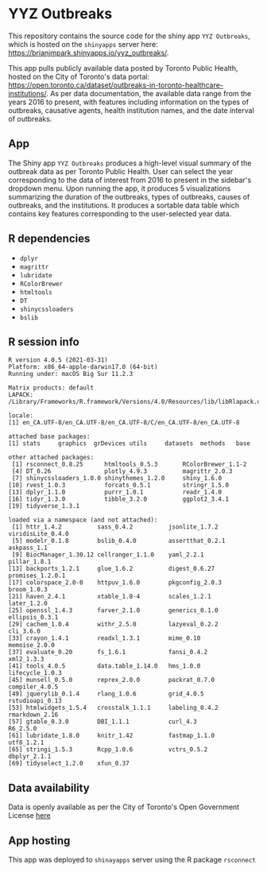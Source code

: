 # YYZ Outbreaks
This repository contains the source code for the shiny app `YYZ Outbreaks`, which is hosted on the `shinyapps` server here: https://brianjmpark.shinyapps.io/yyz_outbreaks/.

This app pulls publicly available data posted by Toronto Public Health, hosted on the City of Toronto's data portal: https://open.toronto.ca/dataset/outbreaks-in-toronto-healthcare-institutions/. As per data documentation, the available data range from the years 2016 to present, with features including information on the types of outbreaks, causative agents, health institution names, and the date interval of outbreaks. 

## App

The Shiny app `YYZ Outbreaks` produces a high-level visual summary of the outbreak data as per Toronto Public Health. User can select the year corresponding to the data of interest from 2016 to present in the sidebar's dropdown menu. Upon running the app, it produces 5 visualizations summarizing the duration of the outbreaks, types of outbreaks, causes of outbreaks, and the institutions. It produces a sortable data table which contains key features corresponding to the user-selected year data.

## R dependencies 

* `dplyr`
* `magrittr`
* `lubridate`
* `RColorBrewer`
* `htmltools`
* `DT`
* `shinycssloaders`
* `bslib`

## R session info
```{r}
R version 4.0.5 (2021-03-31)
Platform: x86_64-apple-darwin17.0 (64-bit)
Running under: macOS Big Sur 11.2.3

Matrix products: default
LAPACK: /Library/Frameworks/R.framework/Versions/4.0/Resources/lib/libRlapack.dylib

locale:
[1] en_CA.UTF-8/en_CA.UTF-8/en_CA.UTF-8/C/en_CA.UTF-8/en_CA.UTF-8

attached base packages:
[1] stats     graphics  grDevices utils     datasets  methods   base     

other attached packages:
 [1] rsconnect_0.8.25      htmltools_0.5.3       RColorBrewer_1.1-2   
 [4] DT_0.26               plotly_4.9.3          magrittr_2.0.3       
 [7] shinycssloaders_1.0.0 shinythemes_1.2.0     shiny_1.6.0          
[10] rvest_1.0.3           forcats_0.5.1         stringr_1.5.0        
[13] dplyr_1.1.0           purrr_1.0.1           readr_1.4.0          
[16] tidyr_1.3.0           tibble_3.2.0          ggplot2_3.4.1        
[19] tidyverse_1.3.1      

loaded via a namespace (and not attached):
 [1] httr_1.4.2          sass_0.4.2          jsonlite_1.7.2      viridisLite_0.4.0  
 [5] modelr_0.1.8        bslib_0.4.0         assertthat_0.2.1    askpass_1.1        
 [9] BiocManager_1.30.12 cellranger_1.1.0    yaml_2.2.1          pillar_1.8.1       
[13] backports_1.2.1     glue_1.6.2          digest_0.6.27       promises_1.2.0.1   
[17] colorspace_2.0-0    httpuv_1.6.0        pkgconfig_2.0.3     broom_1.0.3        
[21] haven_2.4.1         xtable_1.8-4        scales_1.2.1        later_1.2.0        
[25] openssl_1.4.3       farver_2.1.0        generics_0.1.0      ellipsis_0.3.1     
[29] cachem_1.0.4        withr_2.5.0         lazyeval_0.2.2      cli_3.6.0          
[33] crayon_1.4.1        readxl_1.3.1        mime_0.10           memoise_2.0.0      
[37] evaluate_0.20       fs_1.6.1            fansi_0.4.2         xml2_1.3.3         
[41] tools_4.0.5         data.table_1.14.0   hms_1.0.0           lifecycle_1.0.3    
[45] munsell_0.5.0       reprex_2.0.0        packrat_0.7.0       compiler_4.0.5     
[49] jquerylib_0.1.4     rlang_1.0.6         grid_4.0.5          rstudioapi_0.13    
[53] htmlwidgets_1.5.4   crosstalk_1.1.1     labeling_0.4.2      rmarkdown_2.16     
[57] gtable_0.3.0        DBI_1.1.1           curl_4.3            R6_2.5.0           
[61] lubridate_1.8.0     knitr_1.42          fastmap_1.1.0       utf8_1.2.1         
[65] stringi_1.5.3       Rcpp_1.0.6          vctrs_0.5.2         dbplyr_2.1.1       
[69] tidyselect_1.2.0    xfun_0.37     
```

## Data availability

Data is openly available as per the City of Toronto's Open Government License [here](https://open.toronto.ca/dataset/outbreaks-in-toronto-healthcare-institutions/)

## App hosting

This app was deployed to `shinayapps` server using the R package `rsconnect`
